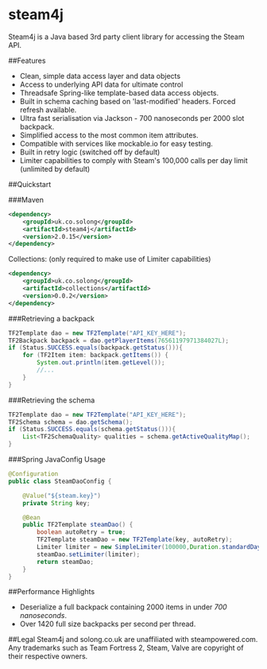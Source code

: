 steam4j
=======
Steam4j is a Java based 3rd party client library for accessing the Steam API.

##Features
 - Clean, simple data access layer and data objects
 - Access to underlying API data for ultimate control
 - Threadsafe Spring-like template-based data access objects.
 - Built in schema caching based on 'last-modified' headers. Forced refresh available.
 - Ultra fast serialisation via Jackson - 700 nanoseconds per 2000 slot backpack.
 - Simplified access to the most common item attributes.
 - Compatible with services like mockable.io for easy testing.
 - Built in retry logic (switched off by default)
 - Limiter capabilities to comply with Steam's 100,000 calls per day limit (unlimited by default)

##Quickstart

###Maven
```xml
<dependency>
    <groupId>uk.co.solong</groupId>
    <artifactId>steam4j</artifactId>
    <version>2.0.15</version>
</dependency>
```

Collections: (only required to make use of Limiter capabilities)
```xml
<dependency>
    <groupId>uk.co.solong</groupId>
    <artifactId>collections</artifactId>
    <version>0.0.2</version>
</dependency>
```
 
###Retrieving a backpack
```java
TF2Template dao = new TF2Template("API_KEY_HERE");
TF2Backpack backpack = dao.getPlayerItems(76561197971384027L);
if (Status.SUCCESS.equals(backpack.getStatus())){
    for (TF2Item item: backpack.getItems()) {
        System.out.println(item.getLevel());
        //...
    }
}
```

###Retrieving the schema
```java
TF2Template dao = new TF2Template("API_KEY_HERE");
TF2Schema schema = dao.getSchema();
if (Status.SUCCESS.equals(schema.getStatus())){
    List<TF2SchemaQuality> qualities = schema.getActiveQualityMap();
}
```

###Spring JavaConfig Usage
```java
@Configuration
public class SteamDaoConfig {

    @Value("${steam.key}")
    private String key;

    @Bean
    public TF2Template steamDao() {
        boolean autoRetry = true;
        TF2Template steamDao = new TF2Template(key, autoRetry);
        Limiter limiter = new SimpleLimiter(100000,Duration.standardDays(1));
        steamDao.setLimiter(limiter);
        return steamDao;
    }
}
```

##Performance Highlights
 - Deserialize a full backpack containing 2000 items in under *700 nanoseconds*.
 - Over 1420 full size backpacks per second per thread.
 
 ##Legal
 Steam4j and solong.co.uk are unaffiliated with steampowered.com. Any trademarks such as Team Fortress 2, Steam, Valve are copyright of their respective owners.
